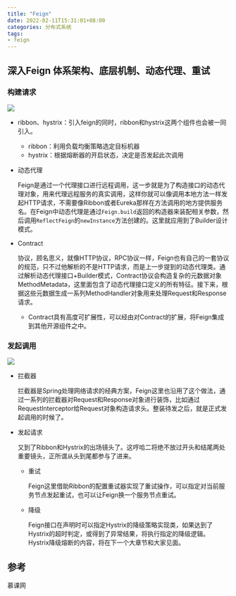 ```yaml
---
title: "Feign"
date: 2022-02-11T15:31:01+08:00
categories: 分布式系统
tags:
- feign
---
```


## 深入Feign 体系架构、底层机制、动态代理、重试

### 构建请求

![](https://gitee.com/littlefxc/oss/raw/master/images/5e12fe9b09c5379227001716-20220211161545138.png)

- ribbon、hystrix：引入feign的同时，ribbon和hystrix这两个组件也会被一同引入。

  - ribbon：利用负载均衡策略选定目标机器
  - hystrix：根据熔断器的开启状态，决定是否发起此次调用

- 动态代理

  Feign是通过一个代理接口进行远程调用，这一步就是为了构造接口的动态代理对象，用来代理远程服务的真实调用，这样你就可以像调用本地方法一样发起HTTP请求，不需要像Ribbon或者Eureka那样在方法调用的地方提供服务名。在Feign中动态代理是通过`Feign.build`返回的构造器来装配相关参数，然后调用`ReflectFeign`的`newInstance`方法创建的。这里就应用到了Builder设计模式。

- Contract

  协议，顾名思义，就像HTTP协议，RPC协议一样，Feign也有自己的一套协议的规范，只不过他解析的不是HTTP请求，而是上一步提到的动态代理类。通过解析动态代理接口+Builder模式，Contract协议会构造复杂的元数据对象MethodMetadata，这里面包含了动态代理接口定义的所有特征。接下来，根据这些元数据生成一系列MethodHandler对象用来处理Request和Response请求。 

  - Contract具有高度可扩展性，可以经由对Contract的扩展，将Feign集成到其他开源组件之中。

### 发起调用

![](https://gitee.com/littlefxc/oss/raw/master/images/5e12fea8099390f030181540.png)

- 拦截器

   拦截器是Spring处理网络请求的经典方案，Feign这里也沿用了这个做法，通过一系列的拦截器对Request和Response对象进行装饰，比如通过RequestInterceptor给Request对象构造请求头。整装待发之后，就是正式发起调用的时候了。

- 发起请求

  又到了Ribbon和Hystrix的出场镜头了。这哼哈二将绝不放过开头和结尾两处重要镜头，正所谓从头到尾都参与了进来。 

  - 重试

    Feign这里借助Ribbon的配置重试器实现了重试操作，可以指定对当前服务节点发起重试，也可以让Feign换一个服务节点重试。

  - 降级

    Feign接口在声明时可以指定Hystrix的降级策略实现类，如果达到了Hystrix的超时判定，或得到了异常结果，将执行指定的降级逻辑。Hystrix降级熔断的内容，将在下一个大章节和大家见面。



## 参考

慕课网


